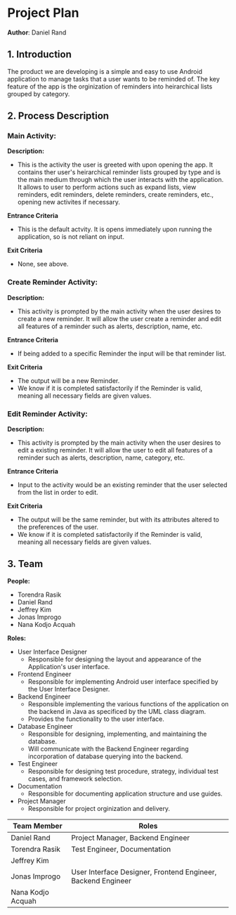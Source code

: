 # Project Plan

**Author**: Daniel Rand

## 1. Introduction

The product we are developing is a simple and easy to use Android application to manage tasks that a user wants to be reminded of.  The key feature of the app is the orginization of reminders into heirarchical lists grouped by category.


## 2. Process Description

### Main Activity:

**Description:**

- This is the activity the user is greeted with upon opening the app. It contains ther user's heirarchical reminder lists grouped by type and is the main medium through which the user interacts with the application. It allows to user to perform actions such as expand lists, view reminders, edit reminders, delete reminders, create reminders, etc., opening new activites if necessary.

**Entrance Criteria**

- This is the default actvity. It is opens immediately upon running the application, so is not reliant on input.

**Exit Criteria**
- None, see above.

### Create Reminder Activity:

**Description:**

- This activity is prompted by the main activity when the user desires to create a new reminder. It will allow the user create a reminder and edit all features of a reminder such as alerts, description, name, etc. 

**Entrance Criteria**

- If being added to a specific Reminder the input will be that reminder list.

**Exit Criteria**
- The output will be a new Reminder. 
- We know if it is completed satisfactorily if the Reminder is valid, meaning all necessary fields are given values.

### Edit Reminder Activity:

**Description:**

- This activity is prompted by the main activity when the user desires to edit a existing reminder. It will allow the user to edit all features of a reminder such as alerts, description, name, category, etc.

**Entrance Criteria**

- Input to the activity would be an existing reminder that the user selected from the list in order to edit.

**Exit Criteria**
- The output will be the same reminder, but with its attributes altered to the preferences of the user.
- We know if it is completed satisfactorily if the Reminder is valid, meaning all necessary fields are given values.

## 3. Team
**People:**
- Torendra Rasik
- Daniel Rand
- Jeffrey Kim
- Jonas Improgo
- Nana Kodjo Acquah

**Roles:**
- User Interface Designer
	- Responsible for designing the layout and appearance of the Application's user interface.
- Frontend Engineer
	- Responsible for implementing Android user interface specified by the User Interface Designer.
- Backend Engineer
	- Responsible implementing the various functions of the application on the backend in Java as specificed by the UML class diagram. 
	- Provides the functionality to the user interface.
- Database Engineer
	- Responsible for designing, implementing, and maintaining the database. 
	- Will communicate with the Backend Engineer regarding incorporation of database querying into the backend. 
- Test Engineer
	- Responsible for designing test procedure, strategy, individual test cases, and framework selection.
- Documentation
	- Responsible for documenting application structure and use guides.
- Project Manager
	- Responsible for project orginization and delivery.


| Team Member       | Roles                             |
|-------------------|-----------------------------------|
| Daniel Rand       | Project Manager, Backend Engineer |
| Torendra Rasik    | Test Engineer, Documentation      |
| Jeffrey Kim       |                                   |
| Jonas Improgo     | User Interface Designer, Frontend Engineer, Backend Engineer|
| Nana Kodjo Acquah |                                   |
